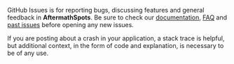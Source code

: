 GitHub Issues is for reporting bugs, discussing features and general feedback in **AftermathSpots**. Be sure to check our [documentation](http://cocoadocs.org/docsets/AftermathSpots), [FAQ](https://github.com/hyperoslo/AftermathSpots/wiki/FAQ) and [past issues](https://github.com/hyperoslo/AftermathSpots/issues?state=closed) before opening any new issues.

If you are posting about a crash in your application, a stack trace is helpful, but additional context, in the form of code and explanation, is necessary to be of any use.
